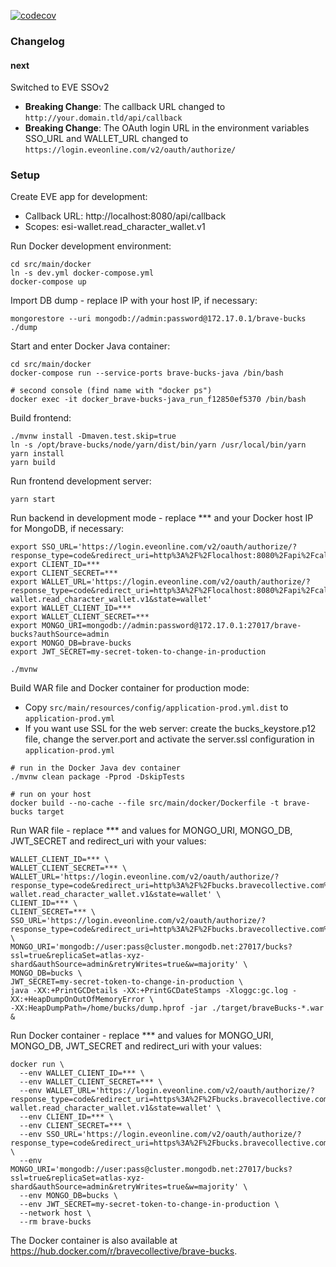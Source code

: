 [![codecov](https://codecov.io/gh/bahrmichael/brave-bucks/branch/master/graph/badge.svg)](https://codecov.io/gh/bahrmichael/brave-bucks)

### Changelog

#### next

Switched to EVE SSOv2

- **Breaking Change**: The callback URL changed to `http://your.domain.tld/api/callback`
- **Breaking Change**: The OAuth login URL in the environment variables SSO_URL and WALLET_URL changed to
  `https://login.eveonline.com/v2/oauth/authorize/`

### Setup

Create EVE app for development:
- Callback URL: http://localhost:8080/api/callback
- Scopes: esi-wallet.read_character_wallet.v1

Run Docker development environment:
```shell
cd src/main/docker
ln -s dev.yml docker-compose.yml
docker-compose up
```

Import DB dump - replace IP with your host IP, if necessary:
```shell
mongorestore --uri mongodb://admin:password@172.17.0.1/brave-bucks ./dump
```

Start and enter Docker Java container:
```shell
cd src/main/docker
docker-compose run --service-ports brave-bucks-java /bin/bash

# second console (find name with "docker ps")
docker exec -it docker_brave-bucks-java_run_f12850ef5370 /bin/bash
```

Build frontend:
```shell
./mvnw install -Dmaven.test.skip=true
ln -s /opt/brave-bucks/node/yarn/dist/bin/yarn /usr/local/bin/yarn
yarn install
yarn build
```

Run frontend development server:
```shell
yarn start
```

Run backend in development mode - replace *** and your Docker host IP for MongoDB, if necessary:
```shell
export SSO_URL='https://login.eveonline.com/v2/oauth/authorize/?response_type=code&redirect_uri=http%3A%2F%2Flocalhost:8080%2Fapi%2Fcallback&client_id=***&scope=&state=uniquestate123'
export CLIENT_ID=***
export CLIENT_SECRET=***
export WALLET_URL='https://login.eveonline.com/v2/oauth/authorize/?response_type=code&redirect_uri=http%3A%2F%2Flocalhost:8080%2Fapi%2Fcallback&client_id=***&scope=esi-wallet.read_character_wallet.v1&state=wallet'
export WALLET_CLIENT_ID=***
export WALLET_CLIENT_SECRET=***
export MONGO_URI=mongodb://admin:password@172.17.0.1:27017/brave-bucks?authSource=admin
export MONGO_DB=brave-bucks
export JWT_SECRET=my-secret-token-to-change-in-production

./mvnw
```

Build WAR file and Docker container for production mode:
- Copy `src/main/resources/config/application-prod.yml.dist` to `application-prod.yml`
- If you want use SSL for the web server: create the bucks_keystore.p12 file, change the server.port and activate 
  the server.ssl configuration in `application-prod.yml`
```shell
# run in the Docker Java dev container
./mvnw clean package -Pprod -DskipTests

# run on your host
docker build --no-cache --file src/main/docker/Dockerfile -t brave-bucks target
```

Run WAR file - replace *** and values for MONGO_URI, MONGO_DB, JWT_SECRET and redirect_uri with your values:
```shell
WALLET_CLIENT_ID=*** \
WALLET_CLIENT_SECRET=*** \
WALLET_URL='https://login.eveonline.com/v2/oauth/authorize/?response_type=code&redirect_uri=http%3A%2F%2Fbucks.bravecollective.com%2Fapi%2Fcallback&client_id=***&scope=esi-wallet.read_character_wallet.v1&state=wallet' \
CLIENT_ID=*** \
CLIENT_SECRET=*** \
SSO_URL='https://login.eveonline.com/v2/oauth/authorize/?response_type=code&redirect_uri=http%3A%2F%2Fbucks.bravecollective.com%2Fapi%2Fcallback&client_id=***&scope=&state=uniquestate123' \
MONGO_URI='mongodb://user:pass@cluster.mongodb.net:27017/bucks?ssl=true&replicaSet=atlas-xyz-shard&authSource=admin&retryWrites=true&w=majority' \
MONGO_DB=bucks \
JWT_SECRET=my-secret-token-to-change-in-production \
java -XX:+PrintGCDetails -XX:+PrintGCDateStamps -Xloggc:gc.log -XX:+HeapDumpOnOutOfMemoryError \
-XX:HeapDumpPath=/home/bucks/dump.hprof -jar ./target/braveBucks-*.war &
```

Run Docker container - replace *** and values for MONGO_URI, MONGO_DB, JWT_SECRET and redirect_uri with your values:
```shell
docker run \
  --env WALLET_CLIENT_ID=*** \
  --env WALLET_CLIENT_SECRET=*** \
  --env WALLET_URL='https://login.eveonline.com/v2/oauth/authorize/?response_type=code&redirect_uri=https%3A%2F%2Fbucks.bravecollective.com%2Fapi%2Fcallback&client_id=***&scope=esi-wallet.read_character_wallet.v1&state=wallet' \
  --env CLIENT_ID=*** \
  --env CLIENT_SECRET=*** \
  --env SSO_URL='https://login.eveonline.com/v2/oauth/authorize/?response_type=code&redirect_uri=https%3A%2F%2Fbucks.bravecollective.com%2Fapi%2Fcallback&client_id=***&scope=&state=uniquestate123' \
  --env MONGO_URI='mongodb://user:pass@cluster.mongodb.net:27017/bucks?ssl=true&replicaSet=atlas-xyz-shard&authSource=admin&retryWrites=true&w=majority' \
  --env MONGO_DB=bucks \
  --env JWT_SECRET=my-secret-token-to-change-in-production \
  --network host \
  --rm brave-bucks
```

The Docker container is also available at https://hub.docker.com/r/bravecollective/brave-bucks.
